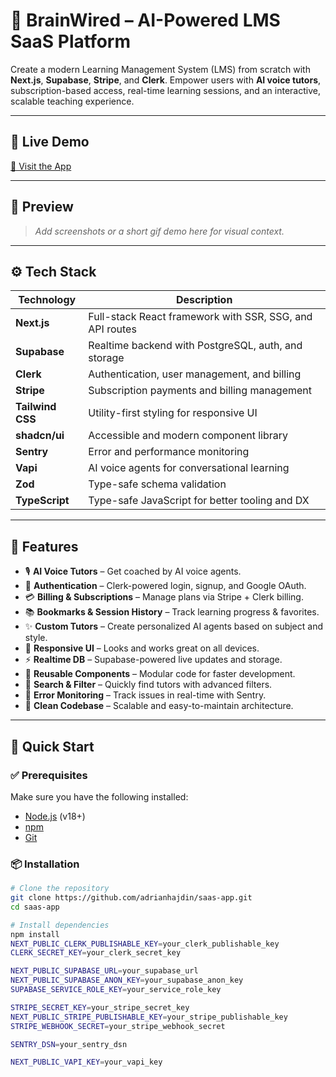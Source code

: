 # 🧠 BrainWired – AI-Powered LMS SaaS Platform

Create a modern Learning Management System (LMS) from scratch with **Next.js**, **Supabase**, **Stripe**, and **Clerk**. Empower users with **AI voice tutors**, subscription-based access, real-time learning sessions, and an interactive, scalable teaching experience.

---

## 🚀 Live Demo

[🔗 Visit the App](https://your-live-link.com)

---

## 📸 Preview

> _Add screenshots or a short gif demo here for visual context._

---

## ⚙️ Tech Stack

| Technology | Description |
|------------|-------------|
| **Next.js** | Full-stack React framework with SSR, SSG, and API routes |
| **Supabase** | Realtime backend with PostgreSQL, auth, and storage |
| **Clerk** | Authentication, user management, and billing |
| **Stripe** | Subscription payments and billing management |
| **Tailwind CSS** | Utility-first styling for responsive UI |
| **shadcn/ui** | Accessible and modern component library |
| **Sentry** | Error and performance monitoring |
| **Vapi** | AI voice agents for conversational learning |
| **Zod** | Type-safe schema validation |
| **TypeScript** | Type-safe JavaScript for better tooling and DX |

---

## 🔋 Features

- 🎙 **AI Voice Tutors** – Get coached by AI voice agents.
- 🔐 **Authentication** – Clerk-powered login, signup, and Google OAuth.
- 💳 **Billing & Subscriptions** – Manage plans via Stripe + Clerk billing.
- 📚 **Bookmarks & Session History** – Track learning progress & favorites.
- ✨ **Custom Tutors** – Create personalized AI agents based on subject and style.
- 📱 **Responsive UI** – Looks and works great on all devices.
- ⚡ **Realtime DB** – Supabase-powered live updates and storage.
- 🧠 **Reusable Components** – Modular code for faster development.
- 🔎 **Search & Filter** – Quickly find tutors with advanced filters.
- 🐞 **Error Monitoring** – Track issues in real-time with Sentry.
- 🧱 **Clean Codebase** – Scalable and easy-to-maintain architecture.

---

## 🏁 Quick Start

### ✅ Prerequisites

Make sure you have the following installed:

- [Node.js](https://nodejs.org/) (v18+)
- [npm](https://www.npmjs.com/)
- [Git](https://git-scm.com/)

### 📦 Installation

```bash
# Clone the repository
git clone https://github.com/adrianhajdin/saas-app.git
cd saas-app

# Install dependencies
npm install
NEXT_PUBLIC_CLERK_PUBLISHABLE_KEY=your_clerk_publishable_key
CLERK_SECRET_KEY=your_clerk_secret_key

NEXT_PUBLIC_SUPABASE_URL=your_supabase_url
NEXT_PUBLIC_SUPABASE_ANON_KEY=your_supabase_anon_key
SUPABASE_SERVICE_ROLE_KEY=your_service_role_key

STRIPE_SECRET_KEY=your_stripe_secret_key
NEXT_PUBLIC_STRIPE_PUBLISHABLE_KEY=your_stripe_publishable_key
STRIPE_WEBHOOK_SECRET=your_stripe_webhook_secret

SENTRY_DSN=your_sentry_dsn

NEXT_PUBLIC_VAPI_KEY=your_vapi_key
